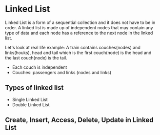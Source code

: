 # Linked List

Linked List is a form of a sequential collection and it does not have to be in order. A linked list is made up of independent nodes that may contain any type of data and each node has a reference to the next node in the linked list.

Let's look at real life example:
A train contains couches(nodes) and links(houks), head and tail which is the first couch(node) is the head and the last couch(node) is the tail.

- Each couch is independent
- Couches: passengers and links (nodes and links)

## Types of linked list

- Single Linked List
- Double Linked List

## Create, Insert, Access, Delete, Update in Linked List
